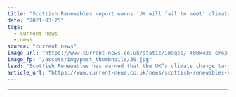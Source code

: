 ```yaml
---
title: "Scottish Renewables report warns 'UK will fail to meet' climate change targets without long duration storage"
date: "2021-03-25"
tags: 
  - current news
  - news
source: "current news"
image_url: "https://www.current-news.co.uk/static/images/_400x400_crop_center-center/Cruachan-Dam-part-of-Draxs-Cruachan-pumped-storage-hydro-site-image-Drax.jpg"
image_fp: "/assets/img/post_thumbnails/39.jpg"
lead: "​Scottish Renewables has warned that the UK’s climate change targets will not be met without the removal of barriers to long duration storage such as pumped storage hydro."
article_url: "https://www.current-news.co.uk/news/scottish-renewables-report-warns-uk-will-fail-to-meet-climate-change-targets-without-long-duration-storage?utm_source=rss-feeds&utm_medium=rss&utm_campaign=rss"
---
```


---
